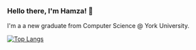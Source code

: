 ### Hello there, I'm Hamza! 👋

I'm a a new graduate from Computer Science @ York University.

[![Top Langs](https://github-readme-stats.vercel.app/api/top-langs/?username=Hamza-S&layout=compact)](https://github.com/Hamza-S/github-readme-stats)

<!--
**Hamza-S/Hamza-S** is a ✨ _special_ ✨ repository because its `README.md` (this file) appears on your GitHub profile.

Here are some ideas to get you started:

- 🔭 I’m currently working on ...
- 🌱 I’m currently learning ...
- 👯 I’m looking to collaborate on ...
- 🤔 I’m looking for help with ...
- 💬 Ask me about ...
- 📫 How to reach me: ...
- 😄 Pronouns: ...
- ⚡ Fun fact: ...
-->
